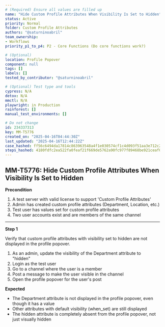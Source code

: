 ```yaml
---
# (Required) Ensure all values are filled up
name: "Hide Custom Profile Attributes When Visibility Is Set to Hidden"
status: Active
priority: Normal
folder: Custom Profile Attributes
authors: "@saturninoabril"
team_ownership:
- Workflows
priority_p1_to_p4: P2 - Core Functions (Do core functions work?)

# (Optional)
location: Profile Popover
component: null
tags: []
labels: []
tested_by_contributor: "@saturninoabril"

# (Optional) Test type and tools
cypress: N/A
detox: N/A
mmctl: N/A
playwright: in Production
rainforest: []
manual_test_environments: []

# Do not change
id: 234337313
key: MM-T5776
created_on: "2025-04-16T04:44:30Z"
last_updated: "2025-04-16T12:44:22Z"
case_hashed: ff56c6494da17814c863963548a4f1e030574cf1c4d093f51aa3e712c2b20dfaed72299fa6dd02865aa9f1c5855d541b
steps_hashed: 4180fdfc2ea522fa0feaf21f669de5762a90fc977f89468be921ceaf0a61fe9b821e7dd3c85406e3093d73c3967e0eb5
---
```


<!-- (Auto-generated) Based on frontmatter's "key" and "name" -->

## MM-T5776: Hide Custom Profile Attributes When Visibility Is Set to Hidden

**Precondition**

1. A test server with valid license to support 'Custom Profile Attributes'
2. Admin has created custom profile attributes (Department, Location, etc.)
3. Test user has values set for custom profile attributes
4. Two user accounts exist and are members of the same channel

---

**Step 1**

Verify that custom profile attributes with visibility set to hidden are not displayed in the profile popover.

1. As an admin, update the visibility of the Department attribute to "hidden"
2. Login as the test user
3. Go to a channel where the user is a member
4. Post a message to make the user visible in the channel
5. Open the profile popover for the user's post

**Expected**

- The Department attribute is not displayed in the profile popover, even though it has a value
- Other attributes with default visibility (when\_set) are still displayed
- The hidden attribute is completely absent from the profile popover, not just visually hidden
